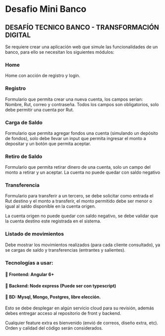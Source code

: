 # Desafio Mini Banco

## DESAFÍO TECNICO BANCO - TRANSFORMACIÓN DIGITAL

Se requiere crear una aplicación web que simule las funcionalidades de un banco, para ello se
necesitan los siguientes módulos:

### Home

Home con acción de registro y login.

### Registro

Formulario que permita crear una nueva cuenta, los campos serian:
Nombre, Rut, correo y contraseña. Todos los campos son obligatorios, solo debe permitir una cuenta por Rut.

### Carga de Saldo

Formulario que permita agregar fondos una cuenta (simulando un depósito de fondos), solo debe
llevar un input que permita ingresar el monto a depositar y un botón que permita aceptar.

### Retiro de Saldo

Formulario que permita retirar dinero de una cuenta, solo un campo del monto a retirar y un aceptar.
La cuenta no puede quedar con saldo negativo

### Transferencia

Formulario para transferir a un tercero, se debe solicitar como entrada el Rut destino y el monto a transferir, el monto permitido debe ser menor o igual al saldo disponible en la cuenta origen.

La cuenta origen no puede quedar con saldo negativo, se debe validar que la cuenta destino este
registrada en el sistema.

### Listado de movimientos

Debe mostrar los movimientos realizados (para cada cliente consultado), ya se cargas de saldo y
transferencias (entrantes y salientes).

### Tecnologías a usar:
####  Frontend: Angular 6+
####  Backend: Node express (Puede ser con typescript)
####  BD: Mysql, Mongo, Postgres, libre elección.

Esto se debe desplegar en algún servicio cloud para su revisión, además debes entregar acceso al
repositorio de front y backend.

Cualquier feature extra es bienvenido (envió de correos, diseño extra, etc).
Orden y calidad del código serán considerados.
